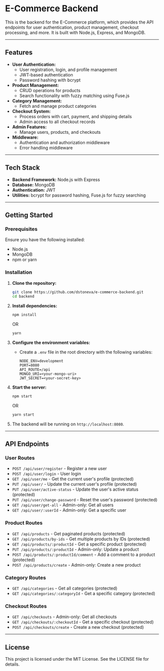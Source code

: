 
# E-Commerce Backend

This is the backend for the E-Commerce platform, which provides the API endpoints for user authentication, product management, checkout processing, and more. It is built with Node.js, Express, and MongoDB.

---

## Features
- **User Authentication:**
  - User registration, login, and profile management
  - JWT-based authentication
  - Password hashing with bcrypt
- **Product Management:**
  - CRUD operations for products
  - Search functionality with fuzzy matching using Fuse.js
- **Category Management:**
  - Fetch and manage product categories
- **Checkout System:**
  - Process orders with cart, payment, and shipping details
  - Admin access to all checkout records
- **Admin Features:**
  - Manage users, products, and checkouts
- **Middleware:**
  - Authentication and authorization middleware
  - Error handling middleware

---

## Tech Stack
- **Backend Framework:** Node.js with Express
- **Database:** MongoDB
- **Authentication:** JWT
- **Utilities:** bcrypt for password hashing, Fuse.js for fuzzy searching

---

## Getting Started

### Prerequisites
Ensure you have the following installed:
- Node.js
- MongoDB
- npm or yarn

### Installation

1. **Clone the repository:**
   ```bash
   git clone https://github.com/dstoneva/e-commerce-backend.git
   cd backend
   ```

2. **Install dependencies:**
   ```bash
   npm install
   ```

   OR

   ```bash
   yarn
   ```

3. **Configure the environment variables:**
   - Create a `.env` file in the root directory with the following variables:
     ```
     NODE_ENV=development
     PORT=8080
     API_ROUTE=/api
     MONGO_URI=<your-mongo-uri>
     JWT_SECRET=<your-secret-key>
     ```

4. **Start the server:**
   ```bash
   npm start
   ```

   OR

   ```bash
   yarn start
   ```

5. The backend will be running on `http://localhost:8080`.

---

## API Endpoints

### User Routes
- `POST /api/user/register` - Register a new user
- `POST /api/user/login` - User login
- `GET /api/user/me` - Get the current user's profile (protected)
- `PUT /api/user/` - Update the current user's profile (protected)
- `PUT /api/user/active-status` - Update the user's active status (protected)
- `PUT /api/user/change-password` - Reset the user's password (protected)
- `GET /api/user/get-all` - Admin-only: Get all users
- `GET /api/user/:userId` - Admin-only: Get a specific user

### Product Routes
- `GET /api/products` - Get paginated products (protected)
- `GET /api/products/by-ids` - Get multiple products by IDs (protected)
- `GET /api/products/:productId` - Get a specific product (protected)
- `PUT /api/products/:productId` - Admin-only: Update a product
- `POST /api/products/:productId/comment` - Add a comment to a product (protected)
- `POST /api/products/create` - Admin-only: Create a new product

### Category Routes
- `GET /api/categories` - Get all categories (protected)
- `GET /api/categories/:categoryId` - Get a specific category (protected)

### Checkout Routes
- `GET /api/checkouts` - Admin-only: Get all checkouts
- `GET /api/checkouts/:checkoutId` - Get a specific checkout (protected)
- `POST /api/checkouts/create` - Create a new checkout (protected)

---

## License
This project is licensed under the MIT License. See the LICENSE file for details.
